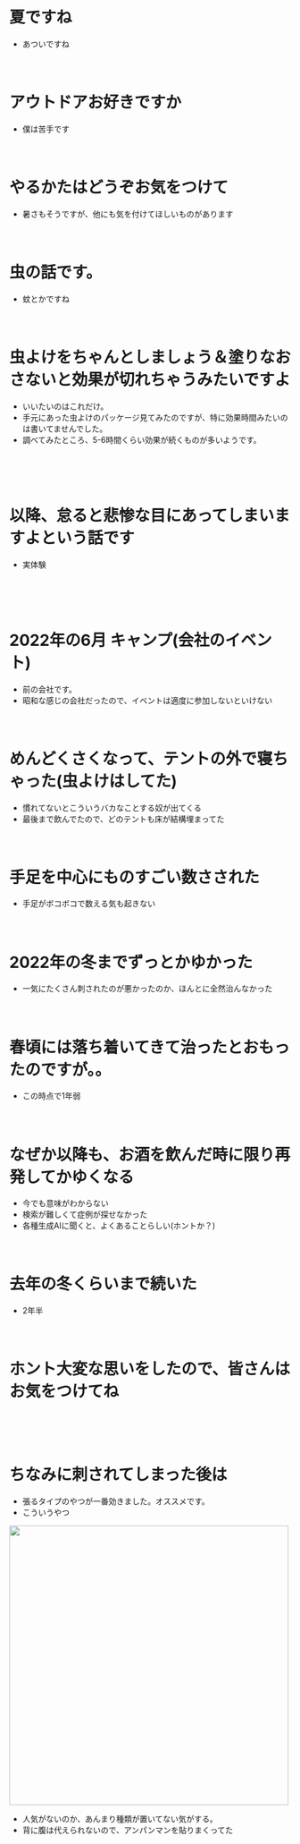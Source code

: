 <!-- Ctrl+Shift+V -->


# 夏ですね
- あついですね
<br><br><br>

# アウトドアお好きですか
- 僕は苦手です
<br><br><br>

# やるかたはどうぞお気をつけて
- 暑さもそうですが、他にも気を付けてほしいものがあります
<br><br><br>

# 虫の話です。
- 蚊とかですね
<br><br><br>

# 虫よけをちゃんとしましょう＆塗りなおさないと効果が切れちゃうみたいですよ
- いいたいのはこれだけ。
- 手元にあった虫よけのパッケージ見てみたのですが、特に効果時間みたいのは書いてませんでした。
- 調べてみたところ、5-6時間くらい効果が続くものが多いようです。

<br><br><br>

# 以降、怠ると悲惨な目にあってしまいますよという話です
- 実体験

<br><br><br>

# 2022年の6月 キャンプ(会社のイベント)
- 前の会社です。
- 昭和な感じの会社だったので、イベントは適度に参加しないといけない
<br><br><br>

# めんどくさくなって、テントの外で寝ちゃった(虫よけはしてた)
- 慣れてないとこういうバカなことする奴が出てくる
- 最後まで飲んでたので、どのテントも床が結構埋まってた
<br><br><br>

# 手足を中心にものすごい数さされた
- 手足がボコボコで数える気も起きない
<br><br><br>

# 2022年の冬までずっとかゆかった
- 一気にたくさん刺されたのが悪かったのか、ほんとに全然治んなかった
<br><br><br>

# 春頃には落ち着いてきて治ったとおもったのですが。。
- この時点で1年弱
<br><br><br>

# なぜか以降も、お酒を飲んだ時に限り再発してかゆくなる
- 今でも意味がわからない
- 検索が難しくて症例が探せなかった
- 各種生成AIに聞くと、よくあることらしい(ホントか？)
<br><br><br>

# 去年の冬くらいまで続いた
- 2年半
<br><br><br>

# ホント大変な思いをしたので、皆さんはお気をつけてね

<br><br><br>

# ちなみに刺されてしまった後は
- 張るタイプのやつが一番効きました。オススメです。
- こういうやつ

<img height="500" src="https://www.ikedamohando.co.jp/products/downloads/img-muhi-patch-a-01.webp">

- 人気がないのか、あんまり種類が置いてない気がする。
- 背に腹は代えられないので、アンパンマンを貼りまくってた



<!-- 




<img height="500" src="https://blogger.googleusercontent.com/img/b/R29vZ2xl/AVvXsEjvOusAoQC0ZIjttQAEXRsxrSpCKjZ0Lpoz-odMHYvWDSWeZGK3U4YuRgTZLWUPRxeyZUqpI-YtZGLoAWopEioJroaBXr6Gerh5Zwa9Dkh5tlQXF1oaPZnA8UAObBCPE2QKXFwkIs91y0Ld/s800/bug_ka.png">
 -->

